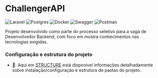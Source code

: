 # ChallengerAPI

![Laravel](https://img.shields.io/badge/laravel-%23FF2D20.svg?style=for-the-badge&logo=laravel&logoColor=white)
![Postgres](https://img.shields.io/badge/postgres-%23316192.svg?style=for-the-badge&logo=postgresql&logoColor=white)
![Docker](https://img.shields.io/badge/docker-%230db7ed.svg?style=for-the-badge&logo=docker&logoColor=white)
![Swagger](https://img.shields.io/badge/-Swagger-%23Clojure?style=for-the-badge&logo=swagger&logoColor=white)
![Postman](https://img.shields.io/badge/Postman-FF6C37?style=for-the-badge&logo=postman&logoColor=white)

Projeto desenvolvido como parte do processo seletivo para a vaga de Desenvolvedor Backend,
com foco em mostra conhecimentos nas tecnologias exigidas.


### Configuração e estrutura do projeto

- 🔧: Aqui em [STRUCTURE](https://github.com/CLucasrodrigues22/challengerAPI/blob/main/STRUCTURE.md) está disponivel informações detalhadamente sobre instalação/configuração e estrutura de pastas do projeto.
